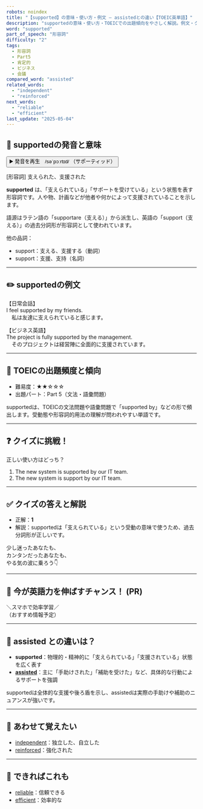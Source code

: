 ```yaml
---
robots: noindex
title: "【supported】の意味・使い方・例文 ― assistedとの違い【TOEIC英単語】"
description: "supportedの意味・使い方・TOEICでの出題傾向をやさしく解説。例文・クイズ付きでassistedとの違いもわかりやすく学べます。"
word: "supported"
part_of_speech: "形容詞"
difficulty: "2"
tags:
  - 形容詞
  - Part5
  - 肯定的
  - ビジネス
  - 会議
compared_word: "assisted"
related_words:
  - "independent"
  - "reinforced"
next_words:
  - "reliable"
  - "efficient"
last_update: "2025-05-04"
---
```


## 🔰 supportedの発音と意味

<button class="play-audio" onclick="playTTS('supported')">
  <span class="play-audio-main">
    ▶️ 発音を再生　/səˈpɔːrtɪd/
  </span>
  <span class="play-audio-sub">
    （サポーティッド）
  </span>
</button>

[形容詞] 支えられた、支援された

**supported** は、「支えられている」「サポートを受けている」という状態を表す形容詞です。人や物、計画などが他者や何かによって支援されていることを示します。

語源はラテン語の「supportare（支える）」から派生し、英語の「support（支える）」の過去分詞形が形容詞として使われています。

他の品詞：  
- support：支える、支援する（動詞）
- support：支援、支持（名詞）

---

## ✏️ supportedの例文

【日常会話】  
I feel supported by my friends.  
　私は友達に支えられていると感じます。

【ビジネス英語】  
The project is fully supported by the management.  
　そのプロジェクトは経営陣に全面的に支援されています。

---

## 🎯 TOEICの出題頻度と傾向

- 難易度：★★☆☆☆
- 出題パート：Part 5（文法・語彙問題）

supportedは、TOEICの文法問題や語彙問題で「supported by」などの形で頻出します。受動態や形容詞的用法の理解が問われやすい単語です。

---

## ❓ クイズに挑戦！

正しい使い方はどっち？

1. The new system is supported by our IT team.  
2. The new system is support by our IT team.

---

## ✅ クイズの答えと解説

- 正解：**1**
- 解説：supportedは「支えられている」という受動の意味で使うため、過去分詞形が正しいです。

少し迷ったあなたも、  
カンタンだったあなたも、  
やる気の波に乗ろう👇️

---

## 🚀 今が英語力を伸ばすチャンス！ (PR)

<div class="info-center">
＼スマホで効率学習／<br>  
（おすすめ情報予定）
</div>

---

## 🤔  assisted との違いは？

- **supported**：物理的・精神的に「支えられている」「支援されている」状態を広く表す
- **[assisted](/word/assisted/)**：主に「手助けされた」「補助を受けた」など、具体的な行動によるサポートを強調

supportedは全体的な支援や後ろ盾を示し、assistedは実際の手助けや補助のニュアンスが強いです。

---

## 🧩 あわせて覚えたい

- [independent](/word/independent/)：独立した、自立した
- [reinforced](/word/reinforced/)：強化された

---

## 📖 できればこれも

- [reliable](/word/reliable/)：信頼できる
- [efficient](/word/efficient/)：効率的な

<!-- cvid: aid37_bid05 -->
